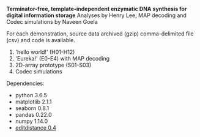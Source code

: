 **Terminator-free, template-independent enzymatic DNA synthesis for digital information storage**
Analyses by Henry Lee; MAP decoding and Codec simulations by Naveen Goela

For each demonstration, source data archived (gzip) comma-delimited file (csv) and code is available. 
1. 'hello world!' (H01-H12)
2. 'Eureka!' (E0-E4) with MAP decoding
3. 2D-array prototype (S01-S03)
4. Codec simulations


Dependencies:
  * python 3.6.5
  * matplotlib 2.1.1
  * seaborn 0.8.1
  * pandas 0.22.0
  * numpy 1.14.0
  * [editdistance 0.4](https://github.com/aflc/editdistance)
